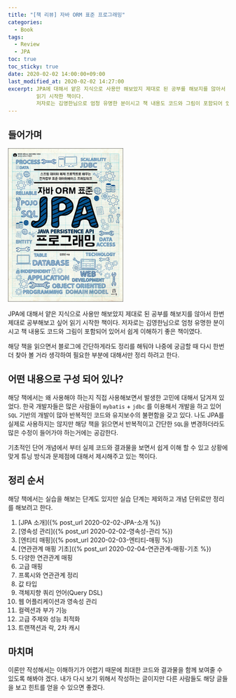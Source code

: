 ```yaml
---
title: "[책 리뷰] 자바 ORM 표준 프로그래밍"
categories:
  - Book
tags:
  - Review
  - JPA
toc: true
toc_sticky: true
date: 2020-02-02 14:00:00+09:00  
last_modified_at: 2020-02-02 14:27:00
excerpt: JPA에 대해서 얕은 지식으로 사용만 해보았지 제대로 된 공부를 해보지를 않아서 한번 제대로 공부해보고 싶어
         읽기 시작한 책이다.
         저자로는 김영한님으로 엄청 유명한 분이시고 책 내용도 코드와 그림이 포함되어 있어서 쉽게 이해하기 좋은 책이였다.
---
```


## 들어가며
![자바 ORM 표준 프로그래밍](/assets/images/자바_ORM_표준_JPA_프로그래밍.png)

JPA에 대해서 얕은 지식으로 사용만 해보았지 제대로 된 공부를 해보지를 않아서 한번 제대로 공부해보고 싶어
읽기 시작한 책이다.
저자로는 김영한님으로 엄청 유명한 분이시고 책 내용도 코드와 그림이 포함되어 있어서 쉽게 이해하기 좋은 책이였다.

해당 책을 읽으면서 블로그에 간단하게라도 정리를 해둬야 나중에 궁금할 때 다시 한번 더 찾아 볼 거라 생각하여
필요한 부분에 대해서만 정리 하려고 한다.

## 어떤 내용으로 구성 되어 있나?
해당 책에서는 왜 사용해야 하는지 직접 사용해보면서 발생한 고민에 대해서 담겨져 있었다.
한국 개발자들은 많은 사람들이 `mybatis` + `jdbc` 를 이용해서 개발을 하고 있어 `SQL` 기반의
개발이 많아 반복적인 코드와 유지보수의 불편함을 갖고 있다. 나도 JPA를 실제로 사용하지는 않지만
해당 책을 읽으면서 반복적이고 간단한 `SQL`을 변경하더라도 많은 수정이 들어가야 하는거에는 공감한다.

기초적인 단어 개념에서 부터 실제 코드와 결과물을 보면서 쉽게 이해 할 수 있고
상황에 맞게 튜닝 방식과 문제점에 대해서 제시해주고 있는 책이다. 

## 정리 순서
해당 책에서는 실습을 해보는 단계도 있지만 실습 단계는 제외하고 개념 단위로만 정리를 해보려고 한다.

1. [JPA 소개]({% post_url 2020-02-02-JPA-소개 %})
2. [영속성 관리]({% post_url 2020-02-02-영속성-관리 %})
3. [엔티티 매핑]({% post_url 2020-02-03-엔티티-매핑 %})
4. [연관관계 매핑 기초]({% post_url 2020-02-04-연관관계-매핑-기초 %})
5. 다양한 연관관계 매핑
6. 고급 매핑
7. 프록시와 연관관계 정리
8. 값 타입
9. 객체지향 쿼리 언어(Query DSL)
10. 웹 어플리케이션과 영속성 관리
11. 컬렉션과 부가 기능
12. 고급 주제와 성능 최적화
13. 트랜잭션과 락, 2차 캐시

## 마치며
이론만 작성해서는 이해하기가 어렵기 때문에 최대한 코드와 결과물을 함께 보여줄 수 있도록 해봐야 겠다.
내가 다시 보기 위해서 작성하는 글이지만 다른 사람들도 해당 글들을 보고 힌트를 얻을 수 있으면 좋겠다.